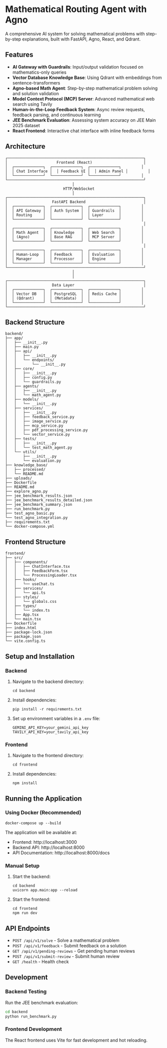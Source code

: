 # Mathematical Routing Agent with Agno

A comprehensive AI system for solving mathematical problems with step-by-step explanations, built with FastAPI, Agno, React, and Qdrant.

## Features

- **AI Gateway with Guardrails**: Input/output validation focused on mathematics-only queries
- **Vector Database Knowledge Base**: Using Qdrant with embeddings from sentence-transformers
- **Agno-based Math Agent**: Step-by-step mathematical problem solving and solution validation
- **Model Context Protocol (MCP) Server**: Advanced mathematical web search using Tavily
- **Human-in-the-Loop Feedback System**: Async review requests, feedback parsing, and continuous learning
- **JEE Benchmark Evaluation**: Assessing system accuracy on JEE Main 2025 dataset
- **React Frontend**: Interactive chat interface with inline feedback forms

## Architecture

```
┌─────────────────────────────────────────────────────────────┐
│                      Frontend (React)                       │
│  ┌─────────────┐  ┌─────────────┐  ┌─────────────┐         │
│  │ Chat Interface │  │ Feedback UI │  │ Admin Panel │         │
│  └─────────────┘  └─────────────┘  └─────────────┘         │
└─────────────────────────────────────────────────────────────┘
                              │
                          HTTP/WebSocket
                              │
┌─────────────────────────────────────────────────────────────┐
│                    FastAPI Backend                          │
│  ┌─────────────┐  ┌─────────────┐  ┌─────────────┐         │
│  │ API Gateway │  │ Auth System │  │ Guardrails  │         │
│  │ Routing     │  │             │  │ Layer       │         │
│  └─────────────┘  └─────────────┘  └─────────────┘         │
│                                                             │
│  ┌─────────────┐  ┌─────────────┐  ┌─────────────┐         │
│  │ Math Agent  │  │ Knowledge   │  │ Web Search  │         │
│  │ (Agno)      │  │ Base RAG    │  │ MCP Server  │         │
│  └─────────────┘  └─────────────┘  └─────────────┘         │
│                                                             │
│  ┌─────────────┐  ┌─────────────┐  ┌─────────────┐         │
│  │ Human-Loop  │  │ Feedback    │  │ Evaluation  │         │
│  │ Manager     │  │ Processor   │  │ Engine      │         │
│  └─────────────┘  └─────────────┘  └─────────────┘         │
└─────────────────────────────────────────────────────────────┘
                              │
                              │
┌─────────────────────────────────────────────────────────────┐
│                    Data Layer                               │
│  ┌─────────────┐  ┌─────────────┐  ┌─────────────┐         │
│  │ Vector DB   │  │ PostgreSQL  │  │ Redis Cache │         │
│  │ (Qdrant)    │  │ (Metadata)  │  │             │         │
│  └─────────────┘  └─────────────┘  └─────────────┘         │
└─────────────────────────────────────────────────────────────┘
```

## Backend Structure

```
backend/
├── app/
│   ├── __init__.py
│   ├── main.py
│   ├── api/
│   │   ├── __init__.py
│   │   └── endpoints/
│   │       └── __init__.py
│   ├── core/
│   │   ├── __init__.py
│   │   ├── config.py
│   │   └── guardrails.py
│   ├── agents/
│   │   ├── __init__.py
│   │   └── math_agent.py
│   ├── models/
│   │   └── __init__.py
│   ├── services/
│   │   ├── __init__.py
│   │   ├── feedback_service.py
│   │   ├── image_service.py
│   │   ├── mcp_service.py
│   │   ├── pdf_processing_service.py
│   │   └── vector_service.py
│   ├── tests/
│   │   ├── __init__.py
│   │   └── test_math_agent.py
│   └── utils/
│       ├── __init__.py
│       └── evaluation.py
├── knowledge_base/
│   ├── processed/
│   └── README.md
├── uploads/
├── Dockerfile
├── README.md
├── explore_agno.py
├── jee_benchmark_results.json
├── jee_benchmark_results_detailed.json
├── jee_benchmark_summary.json
├── run_benchmark.py
├── test_agno_basic.py
└── test_agno_integration.py
├── requirements.txt
└── docker-compose.yml
```

## Frontend Structure

```
frontend/
├── src/
│   ├── components/
│   │   ├── ChatInterface.tsx
│   │   ├── FeedbackForm.tsx
│   │   └── ProcessingLoader.tsx
│   ├── hooks/
│   │   └── useChat.ts
│   ├── services/
│   │   └── api.ts
│   ├── styles/
│   │   └── globals.css
│   ├── types/
│   │   └── index.ts
│   ├── App.tsx
│   └── main.tsx
├── Dockerfile
├── index.html
├── package-lock.json
├── package.json
└── vite.config.ts
```

## Setup and Installation

### Backend

1. Navigate to the backend directory:
   ```
   cd backend
   ```

2. Install dependencies:
   ```
   pip install -r requirements.txt
   ```

3. Set up environment variables in a `.env` file:
   ```
   GEMINI_API_KEY=your_gemini_api_key
   TAVILY_API_KEY=your_tavily_api_key
   ```

### Frontend

1. Navigate to the frontend directory:
   ```
   cd frontend
   ```

2. Install dependencies:
   ```
   npm install
   ```

## Running the Application

### Using Docker (Recommended)

```
docker-compose up --build
```

The application will be available at:
- Frontend: http://localhost:3000
- Backend API: http://localhost:8000
- API Documentation: http://localhost:8000/docs

### Manual Setup

1. Start the backend:
   ```
   cd backend
   uvicorn app.main:app --reload
   ```

2. Start the frontend:
   ```
   cd frontend
   npm run dev
   ```

## API Endpoints

- `POST /api/v1/solve` - Solve a mathematical problem
- `POST /api/v1/feedback` - Submit feedback on a solution
- `GET /api/v1/pending-reviews` - Get pending human reviews
- `POST /api/v1/submit-review` - Submit human review
- `GET /health` - Health check

## Development

### Backend Testing

Run the JEE benchmark evaluation:
```bash
cd backend
python run_benchmark.py
```

### Frontend Development

The React frontend uses Vite for fast development and hot reloading.

